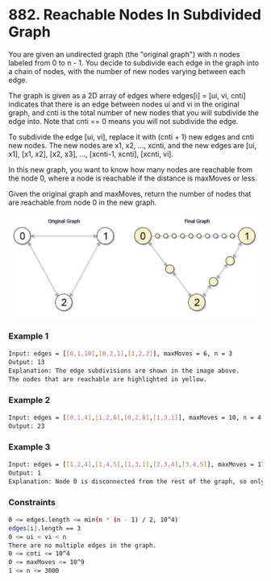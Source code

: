 # 882. Reachable Nodes In Subdivided Graph

You are given an undirected graph (the "original graph") with n nodes labeled from 0 to n - 1. You decide to subdivide each edge in the graph into a chain of nodes, with the number of new nodes varying between each edge.

The graph is given as a 2D array of edges where edges[i] = [ui, vi, cnti] indicates that there is an edge between nodes ui and vi in the original graph, and cnti is the total number of new nodes that you will subdivide the edge into. Note that cnti == 0 means you will not subdivide the edge.

To subdivide the edge [ui, vi], replace it with (cnti + 1) new edges and cnti new nodes. The new nodes are x1, x2, ..., xcnti, and the new edges are [ui, x1], [x1, x2], [x2, x3], ..., [xcnti-1, xcnti], [xcnti, vi].

In this new graph, you want to know how many nodes are reachable from the node 0, where a node is reachable if the distance is maxMoves or less.

Given the original graph and maxMoves, return the number of nodes that are reachable from node 0 in the new graph.

[![origfinal](origfinal.png)]()
### Example 1
```sh
Input: edges = [[0,1,10],[0,2,1],[1,2,2]], maxMoves = 6, n = 3
Output: 13
Explanation: The edge subdivisions are shown in the image above.
The nodes that are reachable are highlighted in yellow.
```

### Example 2
```sh
Input: edges = [[0,1,4],[1,2,6],[0,2,8],[1,3,1]], maxMoves = 10, n = 4
Output: 23
```

### Example 3
```sh
Input: edges = [[1,2,4],[1,4,5],[1,3,1],[2,3,4],[3,4,5]], maxMoves = 17, n = 5
Output: 1
Explanation: Node 0 is disconnected from the rest of the graph, so only node 0 is reachable.
```

### Constraints
```sh
0 <= edges.length <= min(n * (n - 1) / 2, 10^4)
edges[i].length == 3
0 <= ui < vi < n
There are no multiple edges in the graph.
0 <= cnti <= 10^4
0 <= maxMoves <= 10^9
1 <= n <= 3000
```
